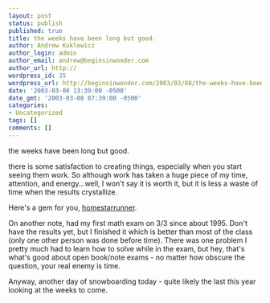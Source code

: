 ```yaml
---
layout: post
status: publish
published: true
title: the weeks have been long but good.
author: Andrew Kuklewicz
author_login: admin
author_email: andrew@beginsinwonder.com
author_url: http://
wordpress_id: 35
wordpress_url: http://beginsinwonder.com/2003/03/08/the-weeks-have-been-long-but-goodthere-is-som/
date: '2003-03-08 13:39:00 -0500'
date_gmt: '2003-03-08 07:39:00 -0500'
categories:
- Uncategorized
tags: []
comments: []
---
```

<p>the weeks have been long but good.</p>
<p>there is some satisfaction to creating things, especially when you start seeing them work.  So although work has taken a huge piece of my time, attention, and energy...well, I won't say it is worth it, but it is less a waste of time when the results crystallize.</p>
<p>Here's a gem for you, <a href="http://www.homestarrunner.com/systemisdown.html"> homestarrunner</a>.</p>
<p>On another note, had my first math exam on 3/3 since about 1995.  Don't have the results yet, but I finished it which is better than most of the class (only one other person was done before time).  There was one problem I pretty much had to learn how to solve while in the exam, but hey, that's what's good about open book/note exams - no matter how obscure the question, your real enemy is time.  </p>
<p>Anyway, another day of snowboarding today - quite likely the last this year looking at the weeks to come.<!--02f5c75c39e6f79cd680d52149f5f7e3--></p>
